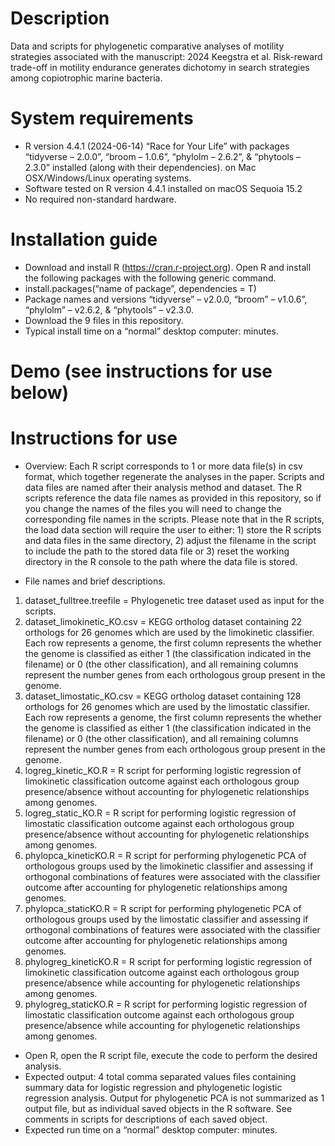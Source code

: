 # Description
Data and scripts for phylogenetic comparative analyses of motility strategies associated with the manuscript: 2024 Keegstra et al. Risk-reward trade-off in motility endurance generates dichotomy in search strategies among copiotrophic marine bacteria.

# System requirements
- R version 4.4.1 (2024-06-14) “Race for Your Life” with packages “tidyverse – 2.0.0”, “broom – 1.0.6”, “phylolm – 2.6.2”, & “phytools – 2.3.0” installed (along with their dependencies).
 on Mac OSX/Windows/Linux operating systems.
- Software tested on R version 4.4.1 installed on macOS Sequoia 15.2
- No required non-standard hardware.

# Installation guide
- Download and install R (https://cran.r-project.org). Open R and install the following packages with the following generic command.
- install.packages(“name of package”, dependencies = T)
- Package names and versions “tidyverse” – v2.0.0, “broom” – v1.0.6”, “phylolm” – v2.6.2, & “phytools” – v2.3.0.
- Download the 9 files in this repository.
- Typical install time on a “normal” desktop computer: minutes.

# Demo (see instructions for use below)
# Instructions for use
- Overview: Each R script corresponds to 1 or more data file(s) in csv format, which together regenerate the analyses in the paper. Scripts and data files are named after their analysis method and dataset. The R scripts reference the data file names as provided in this repository, so if you change the names of the files you will need to change the corresponding file names in the scripts.  Please note that in the R scripts, the load data section will require the user to either: 1) store the R scripts and data files in the same directory, 2) adjust the filename in the script to include the path to the stored data file or 3) reset the working directory in the R console to the path where the data file is stored.

- File names and brief descriptions.
1) dataset_fulltree.treefile = Phylogenetic tree dataset used as input for the scripts. 
2) dataset_limokinetic_KO.csv = KEGG ortholog dataset containing 22 orthologs for 26 genomes which are used by the limokinetic classifier. Each row represents a genome, the first column represents the whether the genome is classified as either 1 (the classification indicated in the filename) or 0 (the other classification), and all remaining columns represent the number genes from each orthologous group present in the genome.
3) dataset_limostatic_KO.csv = KEGG ortholog dataset containing 128 orthologs for 26 genomes which are used by the limostatic classifier. Each row represents a genome, the first column represents the whether the genome is classified as either 1 (the classification indicated in the filename) or 0 (the other classification), and all remaining columns represent the number genes from each orthologous group present in the genome.
4) logreg_kinetic_KO.R = R script for performing logistic regression of limokinetic classification outcome against each orthologous group presence/absence without accounting for phylogenetic relationships among genomes.
5) logreg_static_KO.R = R script for performing logistic regression of limostatic classification outcome against each orthologous group presence/absence without accounting for phylogenetic relationships among genomes.
6) phylopca_kineticKO.R = R script for performing phylogenetic PCA of orthologous groups used by the limokinetic classifier and assessing if orthogonal combinations of features were associated with the classifier outcome after accounting for phylogenetic relationships among genomes.
7) phylopca_staticKO.R = R script for performing phylogenetic PCA of orthologous groups used by the limostatic classifier and assessing if orthogonal combinations of features were associated with the classifier outcome after accounting for phylogenetic relationships among genomes.
8) phylogreg_kineticKO.R = R script for performing logistic regression of limokinetic classification outcome against each orthologous group presence/absence while accounting for phylogenetic relationships among genomes.
9) phylogreg_staticKO.R = R script for performing logistic regression of limostatic classification outcome against each orthologous group presence/absence while accounting for phylogenetic relationships among genomes.

- Open R, open the R script file, execute the code to perform the desired analysis.
- Expected output: 4 total comma separated values files containing summary data for logistic regression and phylogenetic logistic regression analysis. Output for phylogenetic PCA is not summarized as 1 output file, but as individual saved objects in the R software. See comments in scripts for descriptions of each saved object.
- Expected run time on a “normal” desktop computer: minutes.
